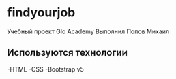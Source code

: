 # findyourjob
Учебный проект Glo Academy
Выполнил Попов Михаил

## Используются технологии
-HTML
-CSS
-Bootstrap v5
